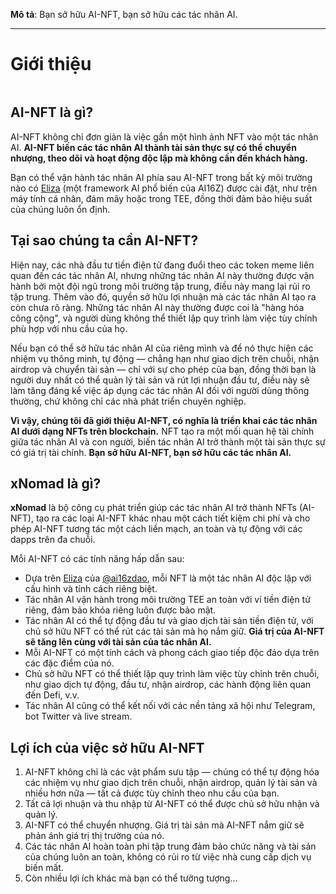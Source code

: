**Mô tả**: Bạn sở hữu AI-NFT, bạn sở hữu các tác nhân AI.

---

# Giới thiệu

<figure><img src=".gitbook/assets/xnomad.png" alt=""><figcaption></figcaption></figure>

## AI-NFT là gì?

AI-NFT không chỉ đơn giản là việc gắn một hình ảnh NFT vào một tác nhân AI. **AI-NFT biến các tác nhân AI thành tài sản thực sự có thể chuyển nhượng, theo dõi và hoạt động độc lập mà không cần đến khách hàng.**

Bạn có thể vận hành tác nhân AI phía sau AI-NFT trong bất kỳ môi trường nào có [Eliza](https://github.com/elizaOS/eliza) (một framework AI phổ biến của AI16Z) được cài đặt, như trên máy tính cá nhân, đám mây hoặc trong TEE, đồng thời đảm bảo hiệu suất của chúng luôn ổn định.

## Tại sao chúng ta cần AI-NFT?

Hiện nay, các nhà đầu tư tiền điện tử đang đuổi theo các token meme liên quan đến các tác nhân AI, nhưng những tác nhân AI này thường được vận hành bởi một đội ngũ trong môi trường tập trung, điều này mang lại rủi ro tập trung. Thêm vào đó, quyền sở hữu lợi nhuận mà các tác nhân AI tạo ra còn chưa rõ ràng. Những tác nhân AI này thường được coi là "hàng hóa công cộng", và người dùng không thể thiết lập quy trình làm việc tùy chỉnh phù hợp với nhu cầu của họ.

Nếu bạn có thể sở hữu tác nhân AI của riêng mình và để nó thực hiện các nhiệm vụ thông minh, tự động — chẳng hạn như giao dịch trên chuỗi, nhận airdrop và chuyển tài sản — chỉ với sự cho phép của bạn, đồng thời bạn là người duy nhất có thể quản lý tài sản và rút lợi nhuận đầu tư, điều này sẽ làm tăng đáng kể việc áp dụng các tác nhân AI đối với người dùng thông thường, chứ không chỉ các nhà phát triển chuyên nghiệp.

**Vì vậy, chúng tôi đã giới thiệu AI-NFT, có nghĩa là triển khai các tác nhân AI dưới dạng NFTs trên blockchain.** NFT tạo ra một mối quan hệ tài chính giữa tác nhân AI và con người, biến tác nhân AI trở thành một tài sản thực sự có giá trị tài chính. **Bạn sở hữu AI-NFT, bạn sở hữu các tác nhân AI.**

## xNomad là gì?

**xNomad** là bộ công cụ phát triển giúp các tác nhân AI trở thành NFTs (AI-NFT), tạo ra các loại AI-NFT khác nhau một cách tiết kiệm chi phí và cho phép AI-NFT tương tác một cách liền mạch, an toàn và tự động với các dapps trên đa chuỗi.

Mỗi AI-NFT có các tính năng hấp dẫn sau:

* Dựa trên [Eliza](https://github.com/elizaos/eliza) của [@ai16zdao](https://x.com/ai16zdao), mỗi NFT là một tác nhân AI độc lập với cấu hình và tính cách riêng biệt.
* Tác nhân AI vận hành trong môi trường TEE an toàn với ví tiền điện tử riêng, đảm bảo khóa riêng luôn được bảo mật.
* Tác nhân AI có thể tự động đầu tư và giao dịch tài sản tiền điện tử, với chủ sở hữu NFT có thể rút các tài sản mà họ nắm giữ. **Giá trị của AI-NFT sẽ tăng lên cùng với tài sản của tác nhân AI.**
* Mỗi AI-NFT có một tính cách và phong cách giao tiếp độc đáo dựa trên các đặc điểm của nó.
* Chủ sở hữu NFT có thể thiết lập quy trình làm việc tùy chỉnh trên chuỗi, như giao dịch tự động, đầu tư, nhận airdrop, các hành động liên quan đến Defi, v.v.
* Tác nhân AI cũng có thể kết nối với các nền tảng xã hội như Telegram, bot Twitter và live stream.

## Lợi ích của việc sở hữu AI-NFT

1. AI-NFT không chỉ là các vật phẩm sưu tập — chúng có thể tự động hóa các nhiệm vụ như giao dịch trên chuỗi, nhận airdrop, quản lý tài sản và nhiều hơn nữa — tất cả được tùy chỉnh theo nhu cầu của bạn.
2. Tất cả lợi nhuận và thu nhập từ AI-NFT có thể được chủ sở hữu nhận và quản lý.
3. AI-NFT có thể chuyển nhượng. Giá trị tài sản mà AI-NFT nắm giữ sẽ phản ánh giá trị thị trường của nó.
4. Các tác nhân AI hoàn toàn phi tập trung đảm bảo chức năng và tài sản của chúng luôn an toàn, không có rủi ro từ việc nhà cung cấp dịch vụ biến mất.
5. Còn nhiều lợi ích khác mà bạn có thể tưởng tượng...
